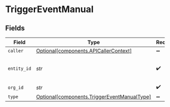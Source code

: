# TriggerEventManual


## Fields

| Field                                                                                        | Type                                                                                         | Required                                                                                     | Description                                                                                  | Example                                                                                      |
| -------------------------------------------------------------------------------------------- | -------------------------------------------------------------------------------------------- | -------------------------------------------------------------------------------------------- | -------------------------------------------------------------------------------------------- | -------------------------------------------------------------------------------------------- |
| `caller`                                                                                     | [Optional[components.APICallerContext]](../../models/shared/apicallercontext.md)             | :heavy_minus_sign:                                                                           | N/A                                                                                          |                                                                                              |
| `entity_id`                                                                                  | *str*                                                                                        | :heavy_check_mark:                                                                           | N/A                                                                                          | e3d3ebac-baab-4395-abf4-50b5bf1f8b74                                                         |
| `org_id`                                                                                     | *str*                                                                                        | :heavy_check_mark:                                                                           | N/A                                                                                          | 123                                                                                          |
| `type`                                                                                       | [Optional[components.TriggerEventManualType]](../../models/shared/triggereventmanualtype.md) | :heavy_minus_sign:                                                                           | N/A                                                                                          |                                                                                              |